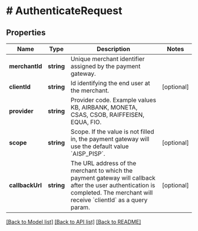 # # AuthenticateRequest

## Properties

Name | Type | Description | Notes
------------ | ------------- | ------------- | -------------
**merchantId** | **string** | Unique merchant identifier assigned by the payment gateway. |
**clientId** | **string** | Id identifying the end user at the merchant. | [optional]
**provider** | **string** | Provider code. Example values KB, AIRBANK, MONETA, CSAS, CSOB, RAIFFEISEN, EQUA, FIO. |
**scope** | **string** | Scope. If the value is not filled in, the payment gateway will use the default value &#x60;AISP_PISP&#x60;. | [optional]
**callbackUrl** | **string** | The URL address of the merchant to which the payment gateway will callback after the user authentication is completed. The merchant will receive &#x60;clientId&#x60; as a query param. | [optional]

[[Back to Model list]](../../README.md#models) [[Back to API list]](../../README.md#endpoints) [[Back to README]](../../README.md)
